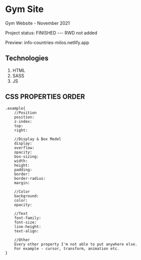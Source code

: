 ﻿# Gym Site

Gym Website - November 2021

Project status: FINISHED --- RWD not added

Preview: info-countries-milos.netlify.app

## Technologies

1. HTML
2. SASS
3. JS

## CSS PROPERTIES ORDER

    .example{
        //Position
        position:
        z-index:
        top:
        right:

        //Display & Box Model
        display:
        overflow:
        opacity:
        box-sizing:
        width:
        height:
        padding:
        border:
        border-radius:
        margin:

        //Color
        background:
        color:
        opacity:

        //Text
        font-family:
        font-size:
        line-height:
        text-align:

        //Other
        Every other property I'm not able to put anywhere else.
        For example - cursor, transform, animation etc.
    }

